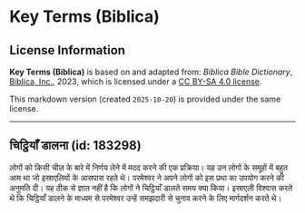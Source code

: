 # Key Terms (Biblica)

## License Information

**Key Terms (Biblica)** is based on and adapted from: _Biblica Bible Dictionary_, [Biblica, Inc.](https://www.biblica.com/), 2023, which is licensed under a [CC BY-SA 4.0 license](https://creativecommons.org/licenses/by-sa/4.0/legalcode.en).

This markdown version (created `2025-10-20`) is provided under the same license.



--------------------------------

## चिट्ठियाँ डालना (id: 183298)

लोगों को किसी चीज़ के बारे में निर्णय लेने में मदद करने की एक प्रक्रिया। यह उन लोगों के समूहों में बहुत आम था जो इस्राएलियों के आसपास रहते थे। परमेश्वर ने अपने लोगों को इस प्रथा का उपयोग करने की अनुमति दी। यह ठीक से ज्ञात नहीं है कि लोगों ने चिट्ठियाँ डालते समय क्या किया। इस्राएली विश्वास करते थे कि चिट्ठियाँ डालने के माध्यम से परमेश्वर उन्हें समझदारी से चुनाव करने के लिए मार्गदर्शन करते थे।


